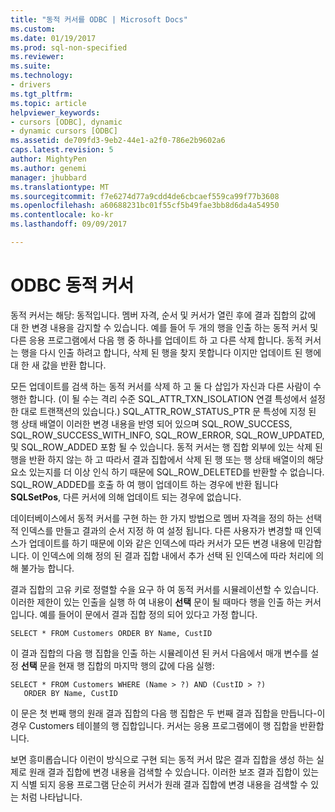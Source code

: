 ```yaml
---
title: "동적 커서를 ODBC | Microsoft Docs"
ms.custom: 
ms.date: 01/19/2017
ms.prod: sql-non-specified
ms.reviewer: 
ms.suite: 
ms.technology:
- drivers
ms.tgt_pltfrm: 
ms.topic: article
helpviewer_keywords:
- cursors [ODBC], dynamic
- dynamic cursors [ODBC]
ms.assetid: de709fd3-9eb2-44e1-a2f0-786e2b9602a6
caps.latest.revision: 5
author: MightyPen
ms.author: genemi
manager: jhubbard
ms.translationtype: MT
ms.sourcegitcommit: f7e6274d77a9cdd4de6cbcaef559ca99f77b3608
ms.openlocfilehash: a60688231bc01f55cf5b49fae3bb8d6da4a54950
ms.contentlocale: ko-kr
ms.lasthandoff: 09/09/2017

---
```

# <a name="odbc-dynamic-cursors"></a>ODBC 동적 커서
동적 커서는 해당: 동적입니다. 멤버 자격, 순서 및 커서가 열린 후에 결과 집합의 값에 대 한 변경 내용을 감지할 수 있습니다. 예를 들어 두 개의 행을 인출 하는 동적 커서 및 다른 응용 프로그램에서 다음 행 중 하나를 업데이트 하 고 다른 삭제 합니다. 동적 커서는 행을 다시 인출 하려고 합니다, 삭제 된 행을 찾지 못합니다 이지만 업데이트 된 행에 대 한 새 값을 반환 합니다.  
  
 모든 업데이트를 검색 하는 동적 커서를 삭제 하 고 둘 다 삽입가 자신과 다른 사람이 수행한 합니다. (이 될 수는 격리 수준 SQL_ATTR_TXN_ISOLATION 연결 특성에서 설정한 대로 트랜잭션의 있습니다.) SQL_ATTR_ROW_STATUS_PTR 문 특성에 지정 된 행 상태 배열이 이러한 변경 내용을 반영 되어 있으며 SQL_ROW_SUCCESS, SQL_ROW_SUCCESS_WITH_INFO, SQL_ROW_ERROR, SQL_ROW_UPDATED, 및 SQL_ROW_ADDED 포함 될 수 있습니다. 동적 커서는 행 집합 외부에 있는 삭제 된 행을 반환 하지 않는 하 고 따라서 결과 집합에서 삭제 된 행 또는 행 상태 배열이의 해당 요소 있는지를 더 이상 인식 하기 때문에 SQL_ROW_DELETED를 반환할 수 없습니다. SQL_ROW_ADDED를 호출 하 여 행이 업데이트 하는 경우에 반환 됩니다 **SQLSetPos**, 다른 커서에 의해 업데이트 되는 경우에 없습니다.  
  
 데이터베이스에서 동적 커서를 구현 하는 한 가지 방법으로 멤버 자격을 정의 하는 선택적 인덱스를 만들고 결과의 순서 지정 하 여 설정 됩니다. 다른 사용자가 변경할 때 인덱스가 업데이트를 하기 때문에 이와 같은 인덱스에 따라 커서가 모든 변경 내용에 민감합니다. 이 인덱스에 의해 정의 된 결과 집합 내에서 추가 선택 된 인덱스에 따라 처리에 의해 불가능 합니다.  
  
 결과 집합의 고유 키로 정렬할 수을 요구 하 여 동적 커서를 시뮬레이션할 수 있습니다. 이러한 제한이 있는 인출을 실행 하 여 내용이 **선택** 문이 될 때마다 행을 인출 하는 커서입니다. 예를 들어이 문에서 결과 집합 정의 되어 있다고 가정 합니다.  
  
```  
SELECT * FROM Customers ORDER BY Name, CustID  
```  
  
 이 결과 집합의 다음 행 집합을 인출 하는 시뮬레이션 된 커서 다음에서 매개 변수를 설정 **선택** 문을 현재 행 집합의 마지막 행의 값에 다음 실행:  
  
```  
SELECT * FROM Customers WHERE (Name > ?) AND (CustID > ?)  
   ORDER BY Name, CustID  
```  
  
 이 문은 첫 번째 행의 원래 결과 집합의 다음 행 집합은 두 번째 결과 집합을 만듭니다-이 경우 Customers 테이블의 행 집합입니다. 커서는 응용 프로그램에이 행 집합을 반환합니다.  
  
 보면 흥미롭습니다 이런이 방식으로 구현 되는 동적 커서 많은 결과 집합을 생성 하는 실제로 원래 결과 집합에 변경 내용을 검색할 수 있습니다. 이러한 보조 결과 집합이 있는지 식별 되지 응용 프로그램 단순히 커서가 원래 결과 집합에 변경 내용을 검색할 수 있는 처럼 나타납니다.
